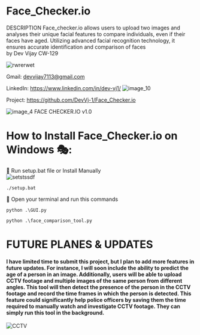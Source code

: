 # Face_Checker.io
DESCRIPTION Face_checker.io allows users to upload two images and analyses their unique facial features to compare individuals, even if their faces have aged. Utilizing advanced facial recognition technology, it ensures accurate identification and comparison of faces  
by Dev Vijay CW-129

![rwrerwet](https://github.com/DevVj-1/Face_Checker.io/assets/106962581/e5b58869-c5eb-49ad-a34b-4027db088adc)

 
Gmail: devvijay7113@gmail.com

LinkedIn: https://www.linkedin.com/in/dev-vj1/
![image_10](https://github.com/DevVj-1/Face_Checker.io/assets/106962581/6de4421a-4347-4415-a323-7e9d3be5eb53)

Project: https://github.com/DevVj-1/Face_Checker.io

![image_4](https://github.com/DevVj-1/Face_Checker.io/assets/106962581/5a1ddf10-6c34-4406-a64d-208afeca1812)
FACE CHECKER.IO v1.0 

# How to Install Face_Checker.io on Windows 🎭:
	Run setup.bat file or Install Manually  
![setstssdf](https://github.com/DevVj-1/Face_Checker.io/assets/106962581/c75604c5-db61-49dc-a25f-9521fdb3cedd)
```
./setup.bat
```
	Open your terminal and run this commands
```
python .\GUI.py
```
```
python .\face_comparison_tool.py
```
# FUTURE PLANES & UPDATES
#### I have limited time to submit this project, but I plan to add more features in future updates. For instance, I will soon include the ability to predict the age of a person in an image. Additionally, users will be able to upload CCTV footage and multiple images of the same person from different angles. This tool will then detect the presence of the person in the CCTV footage and record the time frames in which the person is detected. This feature could significantly help  police officers  by saving them the time required to manually watch and investigate CCTV footage. They can simply run this tool in the background.

![CCTV](https://github.com/DevVj-1/Face_Checker.io/assets/106962581/fc15d493-8db7-446d-b160-bee321eb9df0)


